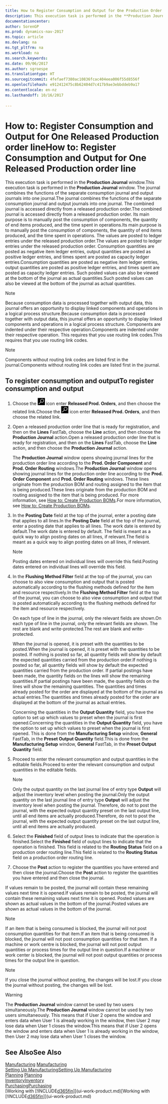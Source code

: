 ```yaml
---
title: How to Register Consumption and Output for One Production Order
description: This execution task is performed in the **Production Journal** window. The journal combines the functions of the separate consumption journal and output journals into one journal. The combined journal is accessed directly from a released production order. Its main purpose is to manually post the consumption of components, the quantity of end items produced, and the time spent in operations.
documentationcenter: 
author: SorenGP
ms.prod: dynamics-nav-2017
ms.topic: article
ms.devlang: na
ms.tgt_pltfrm: na
ms.workload: na
ms.search.keywords: 
ms.date: 09/06/2017
ms.author: sgroespe
ms.translationtype: HT
ms.sourcegitcommit: 4fefaef7380ac10836fcac404eea006f55d8556f
ms.openlocfilehash: e912412475c8b62404d7c417b9ae3ebbddeb9a17
ms.contentlocale: en-nz
ms.lasthandoff: 10/16/2017

---
```

# <a name="how-to-register-consumption-and-output-for-one-released-production-order-line"></a><span data-ttu-id="cf08f-106">How to: Register Consumption and Output for One Released Production order line</span><span class="sxs-lookup"><span data-stu-id="cf08f-106">How to: Register Consumption and Output for One Released Production order line</span></span>
<span data-ttu-id="cf08f-107">This execution task is performed in the **Production Journal** window.</span><span class="sxs-lookup"><span data-stu-id="cf08f-107">This execution task is performed in the **Production Journal** window.</span></span> <span data-ttu-id="cf08f-108">The journal combines the functions of the separate consumption journal and output journals into one journal.</span><span class="sxs-lookup"><span data-stu-id="cf08f-108">The journal combines the functions of the separate consumption journal and output journals into one journal.</span></span> <span data-ttu-id="cf08f-109">The combined journal is accessed directly from a released production order.</span><span class="sxs-lookup"><span data-stu-id="cf08f-109">The combined journal is accessed directly from a released production order.</span></span> <span data-ttu-id="cf08f-110">Its main purpose is to manually post the consumption of components, the quantity of end items produced, and the time spent in operations.</span><span class="sxs-lookup"><span data-stu-id="cf08f-110">Its main purpose is to manually post the consumption of components, the quantity of end items produced, and the time spent in operations.</span></span> <span data-ttu-id="cf08f-111">The values are posted to ledger entries under the released production order.</span><span class="sxs-lookup"><span data-stu-id="cf08f-111">The values are posted to ledger entries under the released production order.</span></span> <span data-ttu-id="cf08f-112">Consumption quantities are posted as negative item ledger entries, output quantities are posted as positive ledger entries, and times spent are posted as capacity ledger entries.</span><span class="sxs-lookup"><span data-stu-id="cf08f-112">Consumption quantities are posted as negative item ledger entries, output quantities are posted as positive ledger entries, and times spent are posted as capacity ledger entries.</span></span> <span data-ttu-id="cf08f-113">Such posted values can also be viewed at the bottom of the journal as actual quantities.</span><span class="sxs-lookup"><span data-stu-id="cf08f-113">Such posted values can also be viewed at the bottom of the journal as actual quantities.</span></span>  

> [!NOTE]  
>  <span data-ttu-id="cf08f-114">Because consumption data is processed together with output data, this journal offers an opportunity to display linked components and operations in a logical process structure.</span><span class="sxs-lookup"><span data-stu-id="cf08f-114">Because consumption data is processed together with output data, this journal offers an opportunity to display linked components and operations in a logical process structure.</span></span> <span data-ttu-id="cf08f-115">Components are indented under their respective operation.</span><span class="sxs-lookup"><span data-stu-id="cf08f-115">Components are indented under their respective operation.</span></span> <span data-ttu-id="cf08f-116">This requires that you use routing link codes.</span><span class="sxs-lookup"><span data-stu-id="cf08f-116">This requires that you use routing link codes.</span></span>  

> [!NOTE]  
>  <span data-ttu-id="cf08f-117">Components without routing link codes are listed first in the journal.</span><span class="sxs-lookup"><span data-stu-id="cf08f-117">Components without routing link codes are listed first in the journal.</span></span>  

## <a name="to-register-consumption-and-output"></a><span data-ttu-id="cf08f-118">To register consumption and output</span><span class="sxs-lookup"><span data-stu-id="cf08f-118">To register consumption and output</span></span>  
1.  <span data-ttu-id="cf08f-119">Choose the ![Search for Page or Report](media/ui-search/search_small.png "Search for Page or Report icon") icon enter **Released Prod. Orders**, and then choose the related link.</span><span class="sxs-lookup"><span data-stu-id="cf08f-119">Choose the ![Search for Page or Report](media/ui-search/search_small.png "Search for Page or Report icon") icon enter **Released Prod. Orders**, and then choose the related link.</span></span>  
2.  <span data-ttu-id="cf08f-120">Open a released production order line that is ready for registration, and then on the **Lines** FastTab, choose the **Line** action, and then choose the **Production Journal** action.</span><span class="sxs-lookup"><span data-stu-id="cf08f-120">Open a released production order line that is ready for registration, and then on the **Lines** FastTab, choose the **Line** action, and then choose the **Production Journal** action.</span></span>  

    <span data-ttu-id="cf08f-121">The **Production Journal** window opens showing journal lines for the production order line according to the **Prod. Order Component** and **Prod. Order Routing** windows.</span><span class="sxs-lookup"><span data-stu-id="cf08f-121">The **Production Journal** window opens showing journal lines for the production order line according to the **Prod. Order Component** and **Prod. Order Routing** windows.</span></span> <span data-ttu-id="cf08f-122">These lines originate from the production BOM and routing assigned to the item that is being produced.</span><span class="sxs-lookup"><span data-stu-id="cf08f-122">These lines originate from the production BOM and routing assigned to the item that is being produced.</span></span> <span data-ttu-id="cf08f-123">For more information, see [How to: Create Production BOMs](production-how-to-create-routings.md).</span><span class="sxs-lookup"><span data-stu-id="cf08f-123">For more information, see [How to: Create Production BOMs](production-how-to-create-routings.md).</span></span>  

3.  <span data-ttu-id="cf08f-124">In the **Posting Date** field at the top of the journal, enter a posting date that applies to all lines.</span><span class="sxs-lookup"><span data-stu-id="cf08f-124">In the **Posting Date** field at the top of the journal, enter a posting date that applies to all lines.</span></span> <span data-ttu-id="cf08f-125">The work date is entered by default.</span><span class="sxs-lookup"><span data-stu-id="cf08f-125">The work date is entered by default.</span></span> <span data-ttu-id="cf08f-126">The field is meant as a quick way to align posting dates on all lines, if relevant.</span><span class="sxs-lookup"><span data-stu-id="cf08f-126">The field is meant as a quick way to align posting dates on all lines, if relevant.</span></span>  

    > [!NOTE]  
    >  <span data-ttu-id="cf08f-127">Posting dates entered on individual lines will override this field.</span><span class="sxs-lookup"><span data-stu-id="cf08f-127">Posting dates entered on individual lines will override this field.</span></span>  

4.  <span data-ttu-id="cf08f-128">In the **Flushing Method Filter** field at the top of the journal, you can choose to also view consumption and output that is posted automatically according to the flushing methods defined for the item and resource respectively.</span><span class="sxs-lookup"><span data-stu-id="cf08f-128">In the **Flushing Method Filter** field at the top of the journal, you can choose to also view consumption and output that is posted automatically according to the flushing methods defined for the item and resource respectively.</span></span>  

    <span data-ttu-id="cf08f-129">On each type of line in the journal, only the relevant fields are shown.</span><span class="sxs-lookup"><span data-stu-id="cf08f-129">On each type of line in the journal, only the relevant fields are shown.</span></span> <span data-ttu-id="cf08f-130">The rest are blank and write-protected.</span><span class="sxs-lookup"><span data-stu-id="cf08f-130">The rest are blank and write-protected.</span></span>  

    <span data-ttu-id="cf08f-131">When the journal is opened, it is preset with the quantities to be posted.</span><span class="sxs-lookup"><span data-stu-id="cf08f-131">When the journal is opened, it is preset with the quantities to be posted.</span></span> <span data-ttu-id="cf08f-132">If nothing is posted so far, all quantity fields will show by default the expected quantities carried from the production order.</span><span class="sxs-lookup"><span data-stu-id="cf08f-132">If nothing is posted so far, all quantity fields will show by default the expected quantities carried from the production order.</span></span> <span data-ttu-id="cf08f-133">If partial postings have been made, the quantity fields on the lines will show the remaining quantities.</span><span class="sxs-lookup"><span data-stu-id="cf08f-133">If partial postings have been made, the quantity fields on the lines will show the remaining quantities.</span></span> <span data-ttu-id="cf08f-134">The quantities and times already posted for the order are displayed at the bottom of the journal as actual entries.</span><span class="sxs-lookup"><span data-stu-id="cf08f-134">The quantities and times already posted for the order are displayed at the bottom of the journal as actual entries.</span></span>  

    <span data-ttu-id="cf08f-135">Concerning the quantities in the **Output Quantity** field, you have the option to set up which values to preset when the journal is first opened.</span><span class="sxs-lookup"><span data-stu-id="cf08f-135">Concerning the quantities in the **Output Quantity** field, you have the option to set up which values to preset when the journal is first opened.</span></span> <span data-ttu-id="cf08f-136">This is done from the **Manufacturing Setup** window, **General** FastTab, in the **Preset Output Quantity** field.</span><span class="sxs-lookup"><span data-stu-id="cf08f-136">This is done from the **Manufacturing Setup** window, **General** FastTab, in the **Preset Output Quantity** field.</span></span> 

5.  <span data-ttu-id="cf08f-137">Proceed to enter the relevant consumption and output quantities in the editable fields.</span><span class="sxs-lookup"><span data-stu-id="cf08f-137">Proceed to enter the relevant consumption and output quantities in the editable fields.</span></span>  

    > [!NOTE]  
    >  <span data-ttu-id="cf08f-138">Only the output quantity on the last journal line of entry type **Output** will adjust the inventory level when posting the journal.</span><span class="sxs-lookup"><span data-stu-id="cf08f-138">Only the output quantity on the last journal line of entry type **Output** will adjust the inventory level when posting the journal.</span></span> <span data-ttu-id="cf08f-139">Therefore, do not to post the journal, with the expected output quantity preset on the last output line, until all end items are actually produced.</span><span class="sxs-lookup"><span data-stu-id="cf08f-139">Therefore, do not to post the journal, with the expected output quantity preset on the last output line, until all end items are actually produced.</span></span>  

6.  <span data-ttu-id="cf08f-140">Select the **Finished** field of output lines to indicate that the operation is finished.</span><span class="sxs-lookup"><span data-stu-id="cf08f-140">Select the **Finished** field of output lines to indicate that the operation is finished.</span></span> <span data-ttu-id="cf08f-141">This field is related to the **Routing Status** field on a production order routing line.</span><span class="sxs-lookup"><span data-stu-id="cf08f-141">This field is related to the **Routing Status** field on a production order routing line.</span></span>  
7.  <span data-ttu-id="cf08f-142">Choose the **Post** action to register the quantities you have entered and then close the journal.</span><span class="sxs-lookup"><span data-stu-id="cf08f-142">Choose the **Post** action to register the quantities you have entered and then close the journal.</span></span>  

<span data-ttu-id="cf08f-143">If values remain to be posted, the journal will contain these remaining values next time it is opened.</span><span class="sxs-lookup"><span data-stu-id="cf08f-143">If values remain to be posted, the journal will contain these remaining values next time it is opened.</span></span> <span data-ttu-id="cf08f-144">Posted values are shown as actual values in the bottom of the journal.</span><span class="sxs-lookup"><span data-stu-id="cf08f-144">Posted values are shown as actual values in the bottom of the journal.</span></span>  

> [!NOTE]  
>  <span data-ttu-id="cf08f-145"> If an item that is being consumed is blocked, the journal will not post consumption quantities for that item.</span><span class="sxs-lookup"><span data-stu-id="cf08f-145">If an item that is being consumed is blocked, the journal will not post consumption quantities for that item.</span></span> <span data-ttu-id="cf08f-146">If a machine or work centre is blocked, the journal will not post output quantities or process times for the output line in question.</span><span class="sxs-lookup"><span data-stu-id="cf08f-146">If a machine or work center is blocked, the journal will not post output quantities or process times for the output line in question.</span></span>  

> [!NOTE]  
>  <span data-ttu-id="cf08f-147">If you close the journal without posting, the changes will be lost.</span><span class="sxs-lookup"><span data-stu-id="cf08f-147">If you close the journal without posting, the changes will be lost.</span></span>  

> [!WARNING]  
>  <span data-ttu-id="cf08f-148">The **Production Journal** window cannot be used by two users simultaneously.</span><span class="sxs-lookup"><span data-stu-id="cf08f-148">The **Production Journal** window cannot be used by two users simultaneously.</span></span> <span data-ttu-id="cf08f-149">This means that if User 2 opens the window and enters data when User 1 is already working in the window, then User 2 may lose data when User 1 closes the window.</span><span class="sxs-lookup"><span data-stu-id="cf08f-149">This means that if User 2 opens the window and enters data when User 1 is already working in the window, then User 2 may lose data when User 1 closes the window.</span></span>  

## <a name="see-also"></a><span data-ttu-id="cf08f-150">See Also</span><span class="sxs-lookup"><span data-stu-id="cf08f-150">See Also</span></span>  
<span data-ttu-id="cf08f-151">[Manufacturing](production-manage-manufacturing.md)  </span><span class="sxs-lookup"><span data-stu-id="cf08f-151">[Manufacturing](production-manage-manufacturing.md)  </span></span>  
[<span data-ttu-id="cf08f-152">Setting Up Manufacturing</span><span class="sxs-lookup"><span data-stu-id="cf08f-152">Setting Up Manufacturing</span></span>](production-configure-production-processes.md)  
<span data-ttu-id="cf08f-153">[Planning](production-planning.md)    </span><span class="sxs-lookup"><span data-stu-id="cf08f-153">[Planning](production-planning.md)    </span></span>  
[<span data-ttu-id="cf08f-154">Inventory</span><span class="sxs-lookup"><span data-stu-id="cf08f-154">Inventory</span></span>](inventory-manage-inventory.md)  
[<span data-ttu-id="cf08f-155">Purchasing</span><span class="sxs-lookup"><span data-stu-id="cf08f-155">Purchasing</span></span>](purchasing-manage-purchasing.md)  
<span data-ttu-id="cf08f-156">[Working with [!INCLUDE[d365fin](includes/d365fin_md.md)]](ui-work-product.md)</span><span class="sxs-lookup"><span data-stu-id="cf08f-156">[Working with [!INCLUDE[d365fin](includes/d365fin_md.md)]](ui-work-product.md)</span></span>

